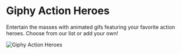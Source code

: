 # Giphy Action Heroes

Entertain the masses with animated gifs featuring your favorite action heroes.  Choose from our list or add your own!

![Giphy Action Heroes](assets/images/game-play.gif "Giphy Action Heroes")